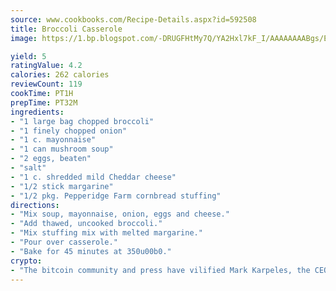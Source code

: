 ```yaml
---
source: www.cookbooks.com/Recipe-Details.aspx?id=592508
title: Broccoli Casserole
image: https://1.bp.blogspot.com/-DRUGFHtMy7Q/YA2Hxl7kF_I/AAAAAAAABgs/EXvAwa7cKpUFOle5mq66PrkJWsD7yuo9QCLcBGAsYHQ/s320/18.png

yield: 5
ratingValue: 4.2
calories: 262 calories
reviewCount: 119
cookTime: PT1H
prepTime: PT32M
ingredients:
- "1 large bag chopped broccoli"
- "1 finely chopped onion"
- "1 c. mayonnaise"
- "1 can mushroom soup"
- "2 eggs, beaten"
- "salt"
- "1 c. shredded mild Cheddar cheese"
- "1/2 stick margarine"
- "1/2 pkg. Pepperidge Farm cornbread stuffing"
directions:
- "Mix soup, mayonnaise, onion, eggs and cheese."
- "Add thawed, uncooked broccoli."
- "Mix stuffing mix with melted margarine."
- "Pour over casserole."
- "Bake for 45 minutes at 350u00b0."
crypto:
- "The bitcoin community and press have vilified Mark Karpeles, the CEO of Mt. Gox, as a clown and a con man."
---
```

